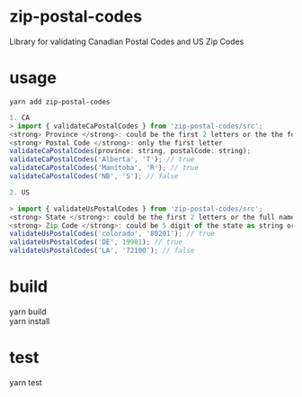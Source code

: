 # zip-postal-codes

Library for validating Canadian Postal Codes and US Zip Codes

# usage

`yarn add zip-postal-codes`

```javascript
1. CA
> import { validateCaPostalCodes } from 'zip-postal-codes/src';
<strong> Province </strong>: could be the first 2 letters or the the full name of the province
<strong> Postal Code </strong>: only the first letter 
validateCaPostalCodes(province: string, postalCode: string); 
validateCaPostalCodes('Alberta', 'T'); // true
validateCaPostalCodes('Manitoba', 'R'); // true
validateCaPostalCodes('NB', 'S'); // false
```

```javascript
2. US

> import { validateUsPostalCodes } from 'zip-postal-codes/src';
<strong> State </strong>: could be the first 2 letters or the full name of the state
<strong> Zip Code </strong>: could be 5 digit of the state as string or number
validateUsPostalCodes('colorado', '80201'); // true
validateUsPostalCodes('DE', 19901); // true 
validateUsPostalCodes('LA', '72100'); // false
```
# build

yarn build <br>
yarn install

# test

yarn test
